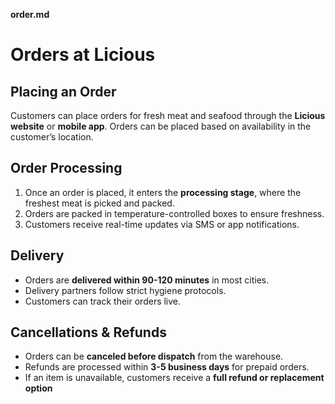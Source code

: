 **order.md**

# Orders at Licious

## Placing an Order
Customers can place orders for fresh meat and seafood through the **Licious website** or **mobile app**. Orders can be placed based on availability in the customer’s location.

## Order Processing
1. Once an order is placed, it enters the **processing stage**, where the freshest meat is picked and packed.
2. Orders are packed in temperature-controlled boxes to ensure freshness.
3. Customers receive real-time updates via SMS or app notifications.

## Delivery
- Orders are **delivered within 90-120 minutes** in most cities.
- Delivery partners follow strict hygiene protocols.
- Customers can track their orders live.

## Cancellations & Refunds
- Orders can be **canceled before dispatch** from the warehouse.
- Refunds are processed within **3-5 business days** for prepaid orders.
- If an item is unavailable, customers receive a **full refund or replacement option**